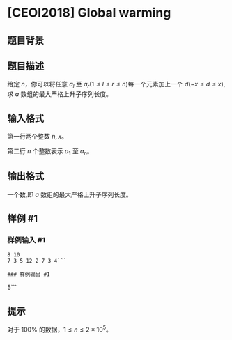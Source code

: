 # [CEOI2018] Global warming

## 题目背景



## 题目描述

给定 $n$，你可以将任意 $a_l$ 至 $a_r$($1\le l\le r\le n$)每一个元素加上一个 $d$($-x\le d\le x$), 求 $a$ 数组的最大严格上升子序列长度。

## 输入格式

第一行两个整数 $n,x$。

第二行 $n$ 个整数表示 $a_1$ 至 $a_n$。

## 输出格式

一个数,即 $a$ 数组的最大严格上升子序列长度。

## 样例 #1

### 样例输入 #1
```
8 10
7 3 5 12 2 7 3 4```

### 样例输出 #1

```
5```

## 提示

对于 $100\%$ 的数据，$1\le n\le 2\times 10^5$。
